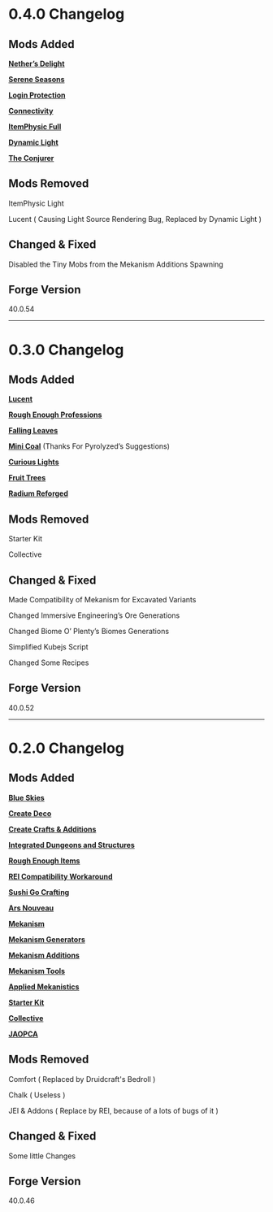# 0.4.0 Changelog


## Mods Added

[**Nether’s Delight**](https://www.curseforge.com/minecraft/mc-mods/nethers-delight)

[**Serene Seasons**](https://www.curseforge.com/minecraft/mc-mods/serene-seasons)

[**Login Protection**](https://www.curseforge.com/minecraft/mc-mods/login-protection)

[**Connectivity**](https://www.curseforge.com/minecraft/mc-mods/connectivity)

[**ItemPhysic Full**](https://www.curseforge.com/minecraft/mc-mods/itemphysic)

[**Dynamic Light**](https://www.curseforge.com/minecraft/mc-mods/dynamic-lights)

[**The Conjurer**](https://www.curseforge.com/minecraft/mc-mods/the-conjurer)

 

## Mods Removed 

ItemPhysic Light

Lucent ( Causing Light Source Rendering Bug, Replaced by Dynamic Light )

 

## Changed & Fixed

Disabled the Tiny Mobs from the Mekanism Additions Spawning

 

## Forge Version

40.0.54




----------------------------------------------------------------------------------------------------------------------------------------------------------


# 0.3.0 Changelog

## Mods Added

[**Lucent**](https://www.curseforge.com/minecraft/mc-mods/lucent)

[**Rough Enough Professions**](https://www.curseforge.com/minecraft/mc-mods/roughly-enough-professions-rep)

[**Falling Leaves**](https://www.curseforge.com/minecraft/mc-mods/falling-leaves-forge)

[**Mini Coal**](https://www.curseforge.com/minecraft/mc-mods/minicoal) (Thanks For Pyrolyzed’s Suggestions)

[**Curious Lights**](https://www.curseforge.com/minecraft/mc-mods/curious-lights)

[**Fruit Trees**](https://www.curseforge.com/minecraft/mc-mods/fruit-trees)

[**Radium Reforged**](https://www.curseforge.com/minecraft/mc-mods/radium-reforged)




## Mods Removed

Starter Kit

Collective




## Changed & Fixed

Made Compatibility of Mekanism for Excavated Variants

Changed Immersive Engineering’s Ore Generations

Changed Biome O’ Plenty’s Biomes Generations

Simplified Kubejs Script

Changed Some Recipes




## Forge Version

40.0.52



----------------------------------------------------------------------------------------------------------------------------------------------------------

 

# 0.2.0 Changelog

## Mods Added

[**Blue Skies**](https://www.curseforge.com/minecraft/mc-mods/blue-skies)

[**Create Deco**](https://www.curseforge.com/minecraft/mc-mods/create-deco)

[**Create Crafts & Additions**](https://www.curseforge.com/minecraft/mc-mods/createaddition)

[**Integrated Dungeons and Structures**](https://www.curseforge.com/minecraft/mc-mods/idas)

[**Rough Enough Items**](https://www.curseforge.com/minecraft/mc-mods/roughly-enough-items)

[**REI Compatibility Workaround**](https://www.curseforge.com/minecraft/mc-mods/roughly-enough-items-hacks)

[**Sushi Go Crafting**](https://www.curseforge.com/minecraft/mc-mods/sushigocrafting)

[**Ars Nouveau**](https://www.curseforge.com/minecraft/mc-mods/ars-nouveau)

[**Mekanism**](https://www.curseforge.com/minecraft/mc-mods/mekanism)

[**Mekanism Generators**](https://www.curseforge.com/minecraft/mc-mods/mekanism-generators)

[**Mekanism Additions**](https://www.curseforge.com/minecraft/mc-mods/mekanism-additions)

[**Mekanism Tools**](https://www.curseforge.com/minecraft/mc-mods/mekanism-tools)

[**Applied Mekanistics**](https://www.curseforge.com/minecraft/mc-mods/applied-mekanistics)

[**Starter Kit**](https://www.curseforge.com/minecraft/mc-mods/starter-kit)

[**Collective**](https://www.curseforge.com/minecraft/mc-mods/collective)

[**JAOPCA**](https://www.curseforge.com/minecraft/mc-mods/jaopca)




## Mods Removed

Comfort ( Replaced by Druidcraft's Bedroll )

Chalk ( Useless )

JEI & Addons ( Replace by REI, because of a lots of bugs of it )




## Changed & Fixed

Some little Changes




## Forge Version

40.0.46

